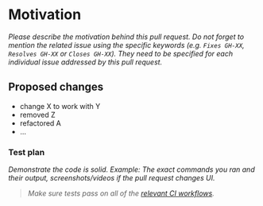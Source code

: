 # Motivation

*Please describe the motivation behind this pull request. Do not forget to
mention the related issue using the specific keywords (e.g. `Fixes GH-XX`,
`Resolves GH-XX` or `Closes GH-XX`). They need to be specified for each
individual issue addressed by this pull request.*

## Proposed changes

- change X to work with Y
- removed Z
- refactored A
- ...

### Test plan

*Demonstrate the code is solid. Example: The exact commands you ran and their
output, screenshots/videos if the pull request changes UI.*

> *Make sure tests pass on all of the [relevant CI workflows](https://github.com/filipdutescu/renamer.nvim/actions).*

